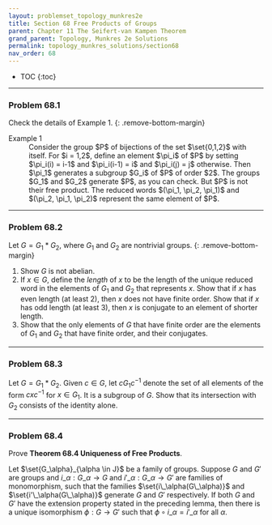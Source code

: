 ```yaml
---
layout: problemset_topology_munkres2e
title: Section 68 Free Products of Groups
parent: Chapter 11 The Seifert-van Kampen Theorem
grand_parent: Topology, Munkres 2e Solutions
permalink: topology_munkres_solutions/section68
nav_order: 68
---
```


* TOC
{:toc}

---

<div class='problem_stmt in_progress' markdown='1'>

### Problem 68.1
Check the details of Example 1.
{: .remove-bottom-margin}
<dl>
  <dt>Example 1</dt>
  <dd>
    Consider the group $P$ of bijections of the set $\set{0,1,2}$ with itself. For $i = 1,2$, define an element $\pi_i$ of $P$ by setting $\pi_i(i) = i-1$ and $\pi_i(i-1) = i$ and $\pi_i(j) = j$ otherwise. Then $\pi_1$ generates a subgroup $G_i$ of $P$ of order $2$. The groups $G_1$ and $G_2$ generate $P$, as you can check. But $P$ is not their free product. The reduced words $(\pi_1, \pi_2, \pi_1)$ and $(\pi_2, \pi_1, \pi_2)$ represent the same element of $P$.
  </dd>
</dl>

</div>

---

<div class='problem_stmt in_progress' markdown='1'>

### Problem 68.2
Let $G = G_1 * G_2$, where $G_1$ and $G_2$ are nontrivial groups.
{: .remove-bottom-margin}
1. Show $G$ is not abelian.
2. If $x \in G$, define the *length* of $x$ to be the length of the unique reduced word in the elements of $G_1$ and $G_2$ that represents $x$. Show that if $x$ has even length (at least 2), then $x$ does not have finite order. Show that if $x$ has odd length (at least 3), then $x$ is conjugate to an element of shorter length.
3. Show that the only elements of $G$ that have finite order are the elements of $G_1$ and $G_2$ that have finite order, and their conjugates.

</div>

---

<div class='problem_stmt in_progress' markdown='1'>

### Problem 68.3
Let $G = G_1 * G_2$. Given $c \in G$, let $cG_1c^{-1}$ denote the set of all elements of the form $cxc^{-1}$ for $x \in G_1$. It is a subgroup of $G$. Show that its intersection with $G_2$ consists of the identity alone.

</div>

---

<div class='problem_stmt in_progress' markdown='1'>

### Problem 68.4
Prove **Theorem 68.4 Uniqueness of Free Products**.

Let $\set{G_\alpha}_{\alpha \in J}$ be a family of groups. Suppose $G$ and $G'$ are groups and $i\_{\alpha}: G\_\alpha \to G$ and $i'\_{\alpha}: G\_\alpha \to G'$ are families of monomorphism, such that the families $\set{i\_\alpha(G\_\alpha)}$ and $\set{i'\_\alpha(G\_\alpha)}$ generate $G$ and $G'$ respectively. If both $G$ and $G'$ have the extension property stated in the preceding lemma, then there is a unique isomorphism $\phi: G \to G'$ such that $\phi \circ i\_\alpha = i'\_\alpha$ for all $\alpha$.

</div>

